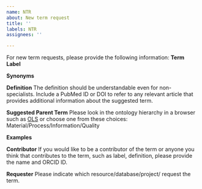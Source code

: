 ```yaml
---
name: NTR
about: New term request
title: ''
labels: NTR
assignees: ''

---
```


For new term requests, please provide the following information:
**Term Label**

**Synonyms**

**Definition**
The definition should be understandable even for non-specialists. Include a PubMed ID or DOI to refer to any relevant article that provides additional information about the suggested term.

**Suggested Parent Term**
Please look in the ontology hierarchy in a browser such as [OLS](http://www.ebi.ac.uk/ols/ontologies/eupath) or choose one from these choices: Material/Process/Information/Quality

**Examples**

**Contributor**
If you would like to be a contributor of the term or anyone you think that contributes to the term, such as label, definition, please provide the name and ORCID ID.

**Requester**
Please indicate which resource/database/project/ request the term.
